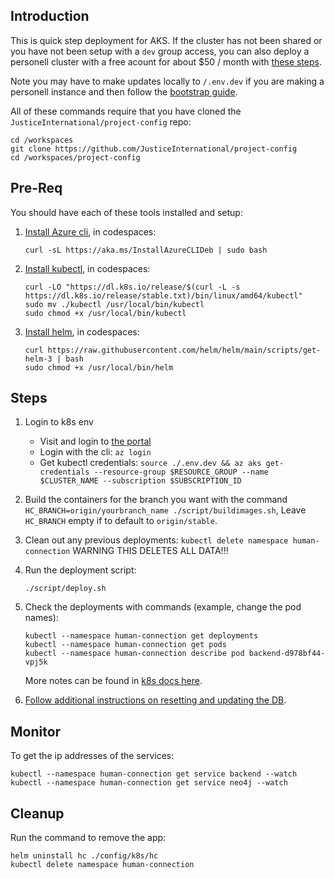 ## Introduction

This is quick step deployment for AKS. If the cluster has not been shared or you have not been setup with a `dev` group access, you can also deploy a personell cluster with a free acount for about $50 / month with [these steps](/docs/references/kube_notes/bootstrap.md).

Note you may have to make updates locally to `/.env.dev` if you are making a personell instance and then follow the [bootstrap guide](/docs/kube_notes/bootstrap.md).

All of these commands require that you have cloned the `JusticeInternational/project-config` repo:
```
cd /workspaces
git clone https://github.com/JusticeInternational/project-config
cd /workspaces/project-config
```

## Pre-Req

You should have each of these tools installed and setup:

1. [Install Azure cli](https://docs.microsoft.com/en-us/cli/azure/install-azure-cli-linux?pivots=apt), in codespaces:
   ```
   curl -sL https://aka.ms/InstallAzureCLIDeb | sudo bash
   ```
2. [Install kubectl](https://kubernetes.io/docs/tasks/tools/install-kubectl-linux/), in codespaces:
   ```
   curl -LO "https://dl.k8s.io/release/$(curl -L -s https://dl.k8s.io/release/stable.txt)/bin/linux/amd64/kubectl"
   sudo mv ./kubectl /usr/local/bin/kubectl
   sudo chmod +x /usr/local/bin/kubectl
   ```
3. [Install helm](https://helm.sh/docs/intro/install/), in codespaces:
   ```
   curl https://raw.githubusercontent.com/helm/helm/main/scripts/get-helm-3 | bash
   sudo chmod +x /usr/local/bin/helm
   ```

## Steps

1. Login to k8s env
   - Visit and login to [the portal](https://portal.azure.com/#@redsol.onmicrosoft.com/resource/subscriptions/8b91797a-2975-47ad-95dd-5767ebf67c90/resourceGroups/redsol-RG/providers/Microsoft.ContainerService/managedClusters/redsol/overview)
   - Login with the cli: `az login`
   - Get kubectl credentials: `source ./.env.dev && az aks get-credentials --resource-group $RESOURCE_GROUP --name $CLUSTER_NAME --subscription $SUBSCRIPTION_ID`
2. Build the containers for the branch you want with the command `HC_BRANCH=origin/yourbranch_name ./script/buildimages.sh`, Leave `HC_BRANCH` empty if to default to `origin/stable`.
3. Clean out any previous deployments: `kubectl delete namespace human-connection`
   WARNING THIS DELETES ALL DATA!!!
3. Run the deployment script:
   ```
   ./script/deploy.sh
   ```
4. Check the deployments with commands (example, change the pod names):
   ```
   kubectl --namespace human-connection get deployments
   kubectl --namespace human-connection get pods
   kubectl --namespace human-connection describe pod backend-d978bf44-vpj5k
   ```

   More notes can be found in [k8s docs here](/config/k8s/README.md).
5. [Follow additional instructions on resetting and updating the DB](https://github.com/JusticeInternational/project-config/blob/stable/config/README.md#building-redsol-backend-and-db).
## Monitor

To get the ip addresses of the services:
```
kubectl --namespace human-connection get service backend --watch
kubectl --namespace human-connection get service neo4j --watch
```

## Cleanup

Run the command to remove the app:

```
helm uninstall hc ./config/k8s/hc
kubectl delete namespace human-connection
```
